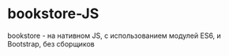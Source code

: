 # bookstore-JS
bookstore - на нативном JS, с использованием модулей ES6, и Bootstrap, без сборщиков
